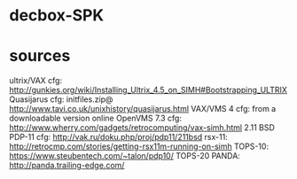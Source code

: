 # decbox-SPK
# sources
ultrix/VAX cfg: http://gunkies.org/wiki/Installing_Ultrix_4.5_on_SIMH#Bootstrapping_ULTRIX
Quasijarus cfg: initfiles.zip@ http://www.tavi.co.uk/unixhistory/quasijarus.html
VAX/VMS 4 cfg: from a downloadable version online
OpenVMS 7.3 cfg: http://www.wherry.com/gadgets/retrocomputing/vax-simh.html
2.11 BSD PDP-11 cfg: http://vak.ru/doku.php/proj/pdp11/211bsd
rsx-11: http://retrocmp.com/stories/getting-rsx11m-running-on-simh
TOPS-10: https://www.steubentech.com/~talon/pdp10/
TOPS-20 PANDA: http://panda.trailing-edge.com/
